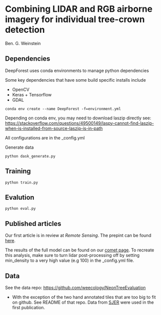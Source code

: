 # Combining LIDAR and RGB airborne imagery for individual tree-crown detection

Ben. G. Weinstein

## Dependencies

DeepForest uses conda environments to manage python dependencies

Some key dependencies that have some build specific installs include

* OpenCV
* Keras + Tensorflow
* GDAL

```
conda env create --name DeepForest -f=environment.yml
```

Depending on conda env, you may need to download laszip directly see: https://stackoverflow.com/questions/49500149/laspy-cannot-find-laszip-when-is-installed-from-source-laszip-is-in-path

All configurations are in the _config.yml 

Generate data

```
python dask_generate.py
```

## Training

```
python train.py
```

## Evalution

```
python eval.py
```

## Published articles

Our first article is in review at *Remote Sensing*. The prepint can be found [here](https://www.biorxiv.org/content/10.1101/532952v1). 

The results of the full model can be found on our [comet page](https://www.comet.ml/bw4sz/deeplidar/2645e41bf83b47e68a313f3c933aff8a). To recreate this analysis, make sure to turn lidar post-processing off by setting min_density to a very high value (e.g 100) in the _config.yml file.

## Data

See the data repo: https://github.com/weecology/NeonTreeEvaluation
* With the exception of the two hand annotated tiles that are too big to fit on github. See README of that repo.
Data from [SJER](https://www.neonscience.org/field-sites/field-sites-map/SJER) were used in the first publication.
